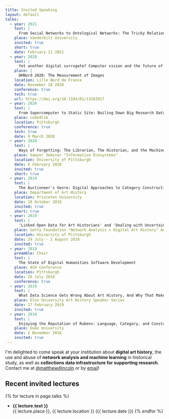 ```yaml
---
title: Invited Speaking
layout: default
talks:
  - year: 2021
    text: |
      From Social Networks to Ontological Networks: The Tricky Relationship Between DH and GLAM Data
    place: Vanderbilt University
    invited: true
    short: true
    date: February 11 2021
  - year: 2020
    text: |
      Yet another digital surrogate? Computer vision and the future of collections management systems
    place: |
      DHNord 2020: The Measurement of Images
    location: Lille Nord de France
    date: November 18 2020
    conference: true
    tech: true
    url: https://doi.org/10.1184/R1/13203917
  - year: 2020
    text: |
      From Supercomputer to Static Site: Boiling Down Big Research Data for Preservation and Usability
    place: code4lib
    location: Pittsburgh
    conference: true
    tech: true
    date: 9 March 2020
  - year: 2020
    text: |
      Ways of Forgetting: The Librarian, The Historian, and the Machine
    place: Sawyer Seminar "Information Ecosystems"
    location: University of Pittsburgh
    date: 6 February 2020
    invited: true
    short: true
  - year: 2019
    text: |
      The Auctioneer's Genre: Digital Approaches to Category Construction and the Rhetoric of the 18th Century Art Market
    place: Department of Art History
    location: Princeton University
    date: 18 October 2019
    invited: true
    short: true
  - year: 2019
    text: |
      'Linked Open Data for Art Historians' and 'Dealing with Uncertain and Missing Data'
    place: Getty Foundation "Network Analysis + Digital Art History" Advanced Workshop
    location: University of Pittsburgh
    date: 29 July - 2 August 2019
    invited: true
  - year: 2019
    preamble: Chair
    text: |
      The State of Digital Humanities Software Development
    place: ACH Conference
    location: Pittsburgh
    date: 26 July 2019
    conference: true
  - year: 2019
    text: |
      What Data Science Gets Wrong About Art History, And Why That Makes It Useful
    place: Elon University Art History Speaker Series
    date: 27 February 2019
    invited: true
  - year: 2018
    text: |
      Enjoying the Reputation of Rubens: Language, Category, and Construction in the History of the Art Market
    place: Duke University
    date: 2 November 2018
    invited: true
---
```


I'm delighted to come speak at your institution about **digital art history**, the use and abuse of **network analysis and machine learning** in historical study, as well as **collections data infrastructure for supporting research**. Contact me at [@matthewdlincoln](https://twitter.com/matthewdlincoln) or by [email](mailto:mlincoln@andrew.cmu.edu)!

## Recent invited lectures

{% for lecture in page.talks %}
- <strong>{{ lecture.text }}</strong><br/>
  {{ lecture.place }}, {{ lecture.location }} ({{ lecture.date }})
{% endfor %}
